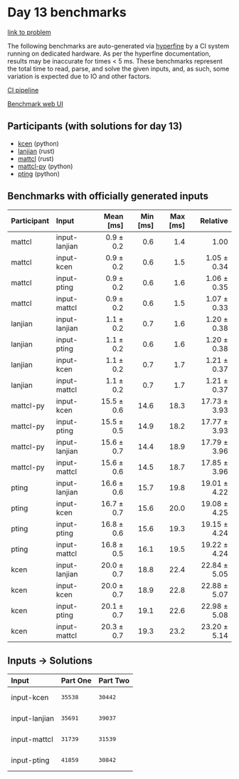 # Day 13 benchmarks

[link to problem](https://adventofcode.com/2023/day/13)

The following benchmarks are auto-generated via
[hyperfine](https://github.com/sharkdp/hyperfine) by a CI system running on
dedicated hardware. As per the hyperfine documentation, results may be
inaccurate for times < 5 ms. These benchmarks represent the total time to read,
parse, and solve the given inputs, and, as such, some variation is expected due
to IO and other factors.

[CI pipeline](http://ci.papercode.net:8080/teams/main/pipelines/aoc2023)

[Benchmark web UI](https://aoc.ancalagon.black)


## Participants (with solutions for day 13)

- [kcen](https://github.com/kcen/aoc2023) (python)
- [lanjian](https://github.com/lanjian/aoc-2023) (rust)
- [mattcl](https://github.com/mattcl/aoc2023) (rust)
- [mattcl-py](https://github.com/mattcl/aoc2023-py) (python)
- [pting](https://github.com/pting/aoc2023) (python)


## Benchmarks with officially generated inputs

| Participant | Input | Mean [ms] | Min [ms] | Max [ms] | Relative |
|:---|:---|---:|---:|---:|---:|
| mattcl | input-lanjian | 0.9 ± 0.2 | 0.6 | 1.4 | 1.00 |
| mattcl | input-kcen | 0.9 ± 0.2 | 0.6 | 1.5 | 1.05 ± 0.34 |
| mattcl | input-pting | 0.9 ± 0.2 | 0.6 | 1.6 | 1.06 ± 0.35 |
| mattcl | input-mattcl | 0.9 ± 0.2 | 0.6 | 1.5 | 1.07 ± 0.33 |
| lanjian | input-lanjian | 1.1 ± 0.2 | 0.7 | 1.6 | 1.20 ± 0.38 |
| lanjian | input-pting | 1.1 ± 0.2 | 0.6 | 1.6 | 1.20 ± 0.38 |
| lanjian | input-kcen | 1.1 ± 0.2 | 0.7 | 1.7 | 1.21 ± 0.37 |
| lanjian | input-mattcl | 1.1 ± 0.2 | 0.7 | 1.7 | 1.21 ± 0.37 |
| mattcl-py | input-kcen | 15.5 ± 0.6 | 14.6 | 18.3 | 17.73 ± 3.93 |
| mattcl-py | input-pting | 15.5 ± 0.5 | 14.9 | 18.2 | 17.77 ± 3.93 |
| mattcl-py | input-lanjian | 15.6 ± 0.7 | 14.4 | 18.9 | 17.79 ± 3.96 |
| mattcl-py | input-mattcl | 15.6 ± 0.6 | 14.5 | 18.7 | 17.85 ± 3.96 |
| pting | input-lanjian | 16.6 ± 0.6 | 15.7 | 19.8 | 19.01 ± 4.22 |
| pting | input-kcen | 16.7 ± 0.7 | 15.6 | 20.0 | 19.08 ± 4.25 |
| pting | input-pting | 16.8 ± 0.6 | 15.6 | 19.3 | 19.15 ± 4.24 |
| pting | input-mattcl | 16.8 ± 0.5 | 16.1 | 19.5 | 19.22 ± 4.24 |
| kcen | input-lanjian | 20.0 ± 0.7 | 18.8 | 22.4 | 22.84 ± 5.05 |
| kcen | input-kcen | 20.0 ± 0.7 | 18.9 | 22.8 | 22.88 ± 5.07 |
| kcen | input-pting | 20.1 ± 0.7 | 19.1 | 22.6 | 22.98 ± 5.08 |
| kcen | input-mattcl | 20.3 ± 0.7 | 19.3 | 23.2 | 23.20 ± 5.14 |


## Inputs -> Solutions

| Input | Part One | Part Two |
|:---|:---|:---|
|input-kcen|<pre>35538</pre>|<pre>30442</pre>|
|input-lanjian|<pre>35691</pre>|<pre>39037</pre>|
|input-mattcl|<pre>31739</pre>|<pre>31539</pre>|
|input-pting|<pre>41859</pre>|<pre>30842</pre>|